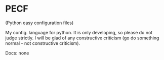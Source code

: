 # PECF
(Python easy configuration files)

My config. language for python. It is only developing, so please do not judge strictly. I will be glad of any constructive criticism (go do something normal - not constructive criticism).

Docs: none
